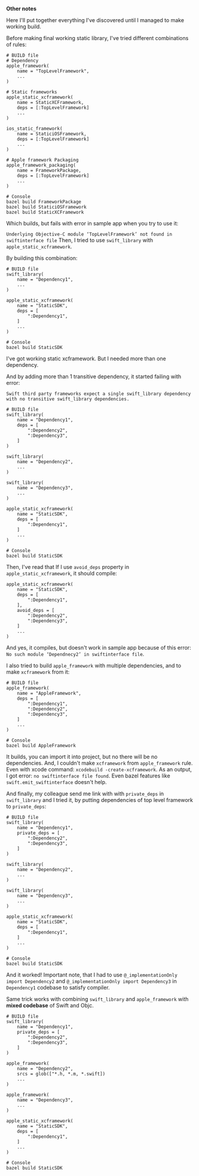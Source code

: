 **Other notes**

Here I'll put together everything I've discovered until I managed to make working build.

Before making final working static library, I've tried different combinations of rules:

````
# BUILD file
# Dependency
apple_framework(
    name = "TopLevelFramework",
    ...
)

# Static frameworks
apple_static_xcframework(
    name = StaticXCFramework,
    deps = [:TopLevelFramework]
    ...
)

ios_static_framework(
    name = StaticiOSFramework,
    deps = [:TopLevelFramework]
    ...
)

# Apple framework Packaging
apple_framework_packaging(
    name = FrameworkPackage,
    deps = [:TopLevelFramework]
    ...
)

# Console
bazel build FrameworkPackage
bazel build StaticiOSFramework
bazel build StaticXCFramework
````
Which builds, but fails with error in sample app when you try to use it:

`Underlying Objective-C module ‘TopLevelFramework’ not found in swiftinterface file`
Then, I tried to use `swift_library` with `apple_static_xcframework`.

By building this combination:

```
# BUILD file
swift_library(
    name = "Dependency1",
    ...
)

apple_static_xcframework(
    name = "StaticSDK",
    deps = [
        ":Dependency1",
    ]
    ...
)

# Console
bazel build StaticSDK
```
I've got working static xcframework. But I needed more than one dependency. 

And by adding more than 1 transitive dependency, it started failing with error:

`Swift third party frameworks expect a single swift_library dependency with no transitive swift_library dependencies.`
```
# BUILD file
swift_library(
    name = "Dependency1",
    deps = [
        ":Dependency2",
        ":Dependency3",
    ]
)

swift_library(
    name = "Dependency2",
    ...
)

swift_library(
    name = "Dependency3",
    ...
)

apple_static_xcframework(
    name = "StaticSDK",
    deps = [
        ":Dependency1",
    ]
    ...
)

# Console
bazel build StaticSDK
```
Then, I've read that If I use `avoid_deps` property in `apple_static_xcframework`, it should compile:

```
apple_static_xcframework(
    name = "StaticSDK",
    deps = [
        ":Dependency1",
    ],
    avoid_deps = [
        ":Dependency2",
        ":Dependency3",
    ]
    ...
)
```
And yes, it compiles, but doesn't work in sample app because of this error:
`No such module ‘Dependnecy2’ in swiftinterface file`.

I also tried to build `apple_framework` with multiple dependencies, and to make `xcframework` from it:

```
# BUILD file
apple_framework(
    name = "AppleFramework",
    deps = [
        ":Dependency1",
        ":Dependency2",
        ":Dependency3",
    ]
    ...
)

# Console
bazel build AppleFramework
```
It builds, you can import it into project, but no there will be no dependencies. 
And, I couldn't make `xcframework` from `apple_framework` rule. Even with xcode command:
`xcodebuild -create-xcframework`. As an output, I got error: `no swiftinterface file found`.
Even bazel features like `swift.emit_swiftinterface` doesn't help.

And finally, my colleague send me link with with `private_deps` in `swift_library` and I tried it, by
putting dependencies of top level framework to `private_deps`:
```
# BUILD file
swift_library(
    name = "Dependency1",
    private_deps = [
        ":Dependency2",
        ":Dependency3",
    ]
)

swift_library(
    name = "Dependency2",
    ...
)

swift_library(
    name = "Dependency3",
    ...
)

apple_static_xcframework(
    name = "StaticSDK",
    deps = [
        ":Dependency1",
    ]
    ...
)

# Console
bazel build StaticSDK
```
And it worked! Important note, that I had to use 
`@_implementationOnly import Dependency2` and `@_implementationOnly import Dependency3`
in `Dependency1` codebase to satisfy compiler.

Same trick works with combining `swift_library` and `apple_framework` with **mixed codebase** of Swift and Objc.
```
# BUILD file
swift_library(
    name = "Dependency1",
    private_deps = [
        ":Dependency2",
        ":Dependency3",
    ]
)

apple_framework(
    name = "Dependency2",
    srcs = glob(["*.h, *.m, *.swift])
    ...
)

apple_framework(
    name = "Dependency3",
    ...
)

apple_static_xcframework(
    name = "StaticSDK",
    deps = [
        ":Dependency1",
    ]
    ...
)

# Console
bazel build StaticSDK
```